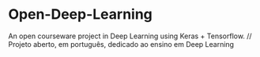 # Open-Deep-Learning
An open courseware project in Deep Learning using Keras + Tensorflow. // Projeto aberto, em português, dedicado ao ensino em Deep Learning
